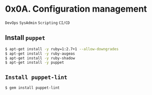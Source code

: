 # 0x0A. Configuration management
`DevOps` `SysAdmin` `Scripting` `CI/CD`

## Install `puppet`
```bash
$ apt-get install -y ruby=1:2.7+1 --allow-downgrades
$ apt-get install -y ruby-augeas
$ apt-get install -y ruby-shadow
$ apt-get install -y puppet
```

## `Install puppet-lint`
```bash
$ gem install puppet-lint
```

